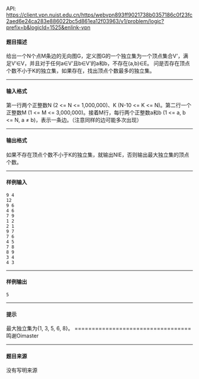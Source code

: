 API: https://client.vpn.nuist.edu.cn/https/webvpn893ff9021738b0357186c0f23fc2aed6e24ca283e886022bc5d861ea12f03963/v1/problem/logic?prefix=b&logicId=1525&enlink-vpn

#### 题目描述

给出一个N个点M条边的无向图G，定义图G的一个独立集为一个顶点集合V’，满足V’∈V，并且对于任何a∈V’且b∈V’的a和b，不存在(a,b)∈E。 问是否存在顶点个数不小于K的独立集，如果存在，找出顶点个数最多的独立集。

---

#### 输入格式

第一行两个正整数N (2 <= N <= 1,000,000)、K (N-10 <= K <= N)。第二行一个正整数M (1 <= M <= 3,000,000)。接着M行，每行两个正整数a和b (1 <= a, b <= N, a ≠ b)，表示一条边。（注意同样的边可能多次出现）

---

#### 输出格式

如果不存在顶点个数不小于K的独立集，就输出NIE，否则输出最大独立集的顶点个数。

---

#### 样例输入
```
9 4
12
9 6
4 6
7 9
1 2
2 1
9 7
7 6
4 5
7 8
8 9
3 4
4 3

```

---

#### 样例输出
```
5
```

---

#### 提示

最大独立集为{1, 3, 5, 6, 8}。 ================================== 鸣谢Oimaster

---

#### 题目来源

没有写明来源
